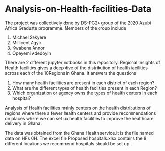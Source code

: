 # Analysis-on-Health-facilities-Data
The project was collectively done by DS-PG24 group of the 2020 Azubi Africa Graduate programme.
Members of the group include
  1. Michael Sekyere
  2. Millicent Agyir
  3. Kwabena Annor
  4. Opeyemi Adedoyin
  
 There are 2 different jupyter notbooks in this repository.
 Regional Insights of Health facilities gives a deep dive of the distribution of health facilities across each of the 10Regions in Ghana. It answers the questions
   1. How many health facilities are present in each district of each region?
   2. What are the different types of health facilities present in each Region?
   3. Which organization or agency owns the types of health centers in each hospital?

Analysis of Health facilities mainly centers on the health distributions of regions where there a fewer health centers and provide recommendations on places where we can set up health facilities to improve the healthcare delivery in Ghana.

The data was obtained from the Ghana Health service.It is the file named data on HFs GH. The excel file Proposed hospitals.xlsx contains the 8 different locations we recommend hospitals should be set up .
